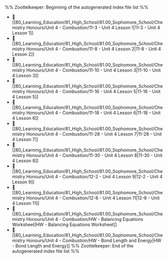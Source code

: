 %% Zoottelkeeper: Beginning of the autogenerated index file list  %%
- 📄 [[80_Learning_Education/81_High_School/81.00_Sophomore_School/Chemistry Honours/Unit 4 - Combustion/11-3 - Unit 4 Lesson 1|11-3 - Unit 4 Lesson 1]]
- 📄 [[80_Learning_Education/81_High_School/81.00_Sophomore_School/Chemistry Honours/Unit 4 - Combustion/11-8 - Unit 4 Lesson 2|11-8 - Unit 4 Lesson 2]]
- 📄 [[80_Learning_Education/81_High_School/81.00_Sophomore_School/Chemistry Honours/Unit 4 - Combustion/11-10 - Unit 4 Lesson 3|11-10 - Unit 4 Lesson 3]]
- 📄 [[80_Learning_Education/81_High_School/81.00_Sophomore_School/Chemistry Honours/Unit 4 - Combustion/11-16 - Unit 4 Lesson 5|11-16 - Unit 4 Lesson 5]]
- 📄 [[80_Learning_Education/81_High_School/81.00_Sophomore_School/Chemistry Honours/Unit 4 - Combustion/11-18 - Unit 4 Lesson 6|11-18 - Unit 4 Lesson 6]]
- 📄 [[80_Learning_Education/81_High_School/81.00_Sophomore_School/Chemistry Honours/Unit 4 - Combustion/11-28 - Unit 4 Lesson 7|11-28 - Unit 4 Lesson 7]]
- 📄 [[80_Learning_Education/81_High_School/81.00_Sophomore_School/Chemistry Honours/Unit 4 - Combustion/11-30 - Unit 4 Lesson 8|11-30 - Unit 4 Lesson 8]]
- 📄 [[80_Learning_Education/81_High_School/81.00_Sophomore_School/Chemistry Honours/Unit 4 - Combustion/12-2 - Unit 4 Lesson 9|12-2 - Unit 4 Lesson 9]]
- 📄 [[80_Learning_Education/81_High_School/81.00_Sophomore_School/Chemistry Honours/Unit 4 - Combustion/12-8 - Unit 4 Lesson 11|12-8 - Unit 4 Lesson 11]]
- 📄 [[80_Learning_Education/81_High_School/81.00_Sophomore_School/Chemistry Honours/Unit 4 - Combustion/HW - Balancing Equations Worksheet|HW - Balancing Equations Worksheet]]
- 📄 [[80_Learning_Education/81_High_School/81.00_Sophomore_School/Chemistry Honours/Unit 4 - Combustion/HW - Bond Length and Energy|HW - Bond Length and Energy]]
%% Zoottelkeeper: End of the autogenerated index file list  %%
